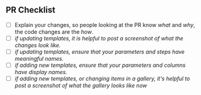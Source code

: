 ## PR Checklist

* [ ] Explain your changes, so people looking at the PR know *what* and *why*, the code changes are the *how*.
* [ ] *if updating templates, it is helpful to post a screenshot of what the changes look like.*
* [ ] *if updating templates, ensure that your parameters and steps have meaningful names.*
* [ ] *if adding new templates, ensure that your parameters and columns have display names.*
* [ ] *if adding new templates, or changing items in a gallery, it's helpful to post a screenshot of what the gallery looks like now*

